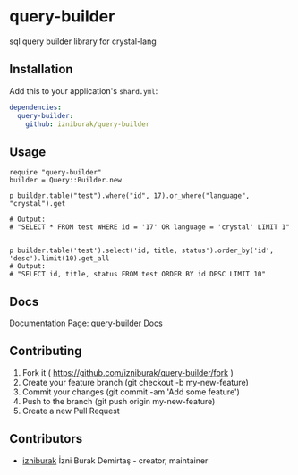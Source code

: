 # query-builder

sql query builder library for crystal-lang


## Installation


Add this to your application's `shard.yml`:

```yaml
dependencies:
  query-builder:
    github: izniburak/query-builder
```


## Usage


```crystal
require "query-builder"
builder = Query::Builder.new

p builder.table("test").where("id", 17).or_where("language", "crystal").get

# Output:
# "SELECT * FROM test WHERE id = '17' OR language = 'crystal' LIMIT 1"


p builder.table('test').select('id, title, status').order_by('id', 'desc').limit(10).get_all
# Output:
# "SELECT id, title, status FROM test ORDER BY id DESC LIMIT 10"
```


## Docs 

Documentation Page: [query-builder Docs](https://github.com/izniburak/query-builder/blob/master/DOCS.md)


## Contributing

1. Fork it ( https://github.com/izniburak/query-builder/fork )
2. Create your feature branch (git checkout -b my-new-feature)
3. Commit your changes (git commit -am 'Add some feature')
4. Push to the branch (git push origin my-new-feature)
5. Create a new Pull Request


## Contributors

- [izniburak](https://github.com/izniburak) İzni Burak Demirtaş - creator, maintainer
